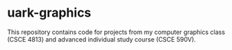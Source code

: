 # uark-graphics
This repository contains code for projects from my computer graphics class (CSCE 4813) and advanced individual study course (CSCE 590V).

